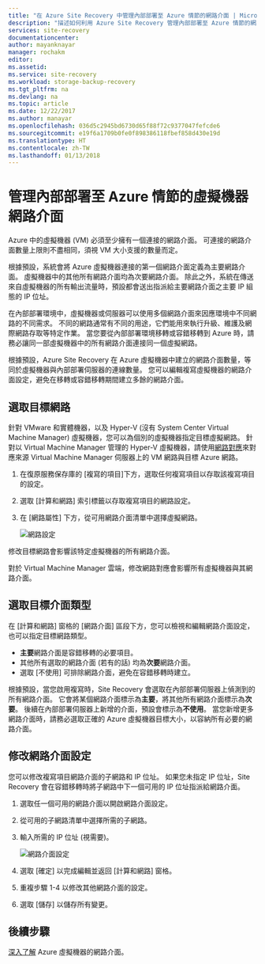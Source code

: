 ```yaml
---
title: "在 Azure Site Recovery 中管理內部部署至 Azure 情節的網路介面 | Microsoft Docs"
description: "描述如何利用 Azure Site Recovery 管理內部部署至 Azure 情節的網路介面"
services: site-recovery
documentationcenter: 
author: mayanknayar
manager: rochakm
editor: 
ms.assetid: 
ms.service: site-recovery
ms.workload: storage-backup-recovery
ms.tgt_pltfrm: na
ms.devlang: na
ms.topic: article
ms.date: 12/22/2017
ms.author: manayar
ms.openlocfilehash: 036d5c2945bd6730d65f88f72c9377047fefcde6
ms.sourcegitcommit: e19f6a1709b0fe0f898386118fbef858d430e19d
ms.translationtype: HT
ms.contentlocale: zh-TW
ms.lasthandoff: 01/13/2018
---
```

# <a name="manage-virtual-machine-network-interfaces-for-on-premises-to-azure-scenarios"></a>管理內部部署至 Azure 情節的虛擬機器網路介面

Azure 中的虛擬機器 (VM) 必須至少擁有一個連接的網路介面。 可連接的網路介面數量上限則不盡相同，須視 VM 大小支援的數量而定。 

根據預設，系統會將 Azure 虛擬機器連接的第一個網路介面定義為主要網路介面。 虛擬機器中的其他所有網路介面均為次要網路介面。 除此之外，系統在傳送來自虛擬機器的所有輸出流量時，預設都會送出指派給主要網路介面之主要 IP 組態的 IP 位址。

在內部部署環境中，虛擬機器或伺服器可以使用多個網路介面來因應環境中不同網路的不同需求。 不同的網路通常有不同的用途，它們能用來執行升級、維護及網際網路存取等特定作業。 當您要從內部部署環境移轉或容錯移轉到 Azure 時，請務必讓同一部虛擬機器中的所有網路介面連接同一個虛擬網路。

根據預設，Azure Site Recovery 在 Azure 虛擬機器中建立的網路介面數量，等同於虛擬機器與內部部署伺服器的連線數量。 您可以編輯複寫虛擬機器的網路介面設定，避免在移轉或容錯移轉期間建立多餘的網路介面。

## <a name="select-the-target-network"></a>選取目標網路

針對 VMware 和實體機器，以及 Hyper-V (沒有 System Center Virtual Machine Manager) 虛擬機器，您可以為個別的虛擬機器指定目標虛擬網路。 針對以 Virtual Machine Manager 管理的 Hyper-V 虛擬機器，請使用[網路對應](site-recovery-network-mapping.md)來對應來源 Virtual Machine Manager 伺服器上的 VM 網路與目標 Azure 網路。

1. 在復原服務保存庫的 [複寫的項目]下方，選取任何複寫項目以存取該複寫項目的設定。

2. 選取 [計算和網路] 索引標籤以存取複寫項目的網路設定。

3. 在 [網路屬性] 下方，從可用網路介面清單中選擇虛擬網路。

    ![網路設定](./media/site-recovery-manage-network-interfaces-on-premises-to-azure/compute-and-network.png)

修改目標網路會影響該特定虛擬機器的所有網路介面。

對於 Virtual Machine Manager 雲端，修改網路對應會影響所有虛擬機器與其網路介面。

## <a name="select-the-target-interface-type"></a>選取目標介面類型

在 [計算和網路] 窗格的 [網路介面] 區段下方，您可以檢視和編輯網路介面設定， 也可以指定目標網路類型。

- **主要**網路介面是容錯移轉的必要項目。
- 其他所有選取的網路介面 (若有的話) 均為**次要**網路介面。
- 選取 [不使用] 可排除網路介面，避免在容錯移轉時建立。

根據預設，當您啟用複寫時，Site Recovery 會選取在內部部署伺服器上偵測到的所有網路介面。 它會將某個網路介面標示為**主要**，將其他所有網路介面標示為**次要**。 後續在內部部署伺服器上新增的介面，預設會標示為**不使用**。 當您新增更多網路介面時，請務必選取正確的 Azure 虛擬機器目標大小，以容納所有必要的網路介面。

## <a name="modify-network-interface-settings"></a>修改網路介面設定

您可以修改複寫項目網路介面的子網路和 IP 位址。 如果您未指定 IP 位址，Site Recovery 會在容錯移轉時將子網路中下一個可用的 IP 位址指派給網路介面。

1. 選取任一個可用的網路介面以開啟網路介面設定。

2. 從可用的子網路清單中選擇所需的子網路。

3. 輸入所需的 IP 位址 (視需要)。

    ![網路介面設定](./media/site-recovery-manage-network-interfaces-on-premises-to-azure/network-interface-settings.png)

4. 選取 [確定] 以完成編輯並返回 [計算和網路] 窗格。

5. 重複步驟 1-4 以修改其他網路介面的設定。

6. 選取 [儲存] 以儲存所有變更。

## <a name="next-steps"></a>後續步驟
  [深入了解](../virtual-network/virtual-network-network-interface-vm.md) Azure 虛擬機器的網路介面。
